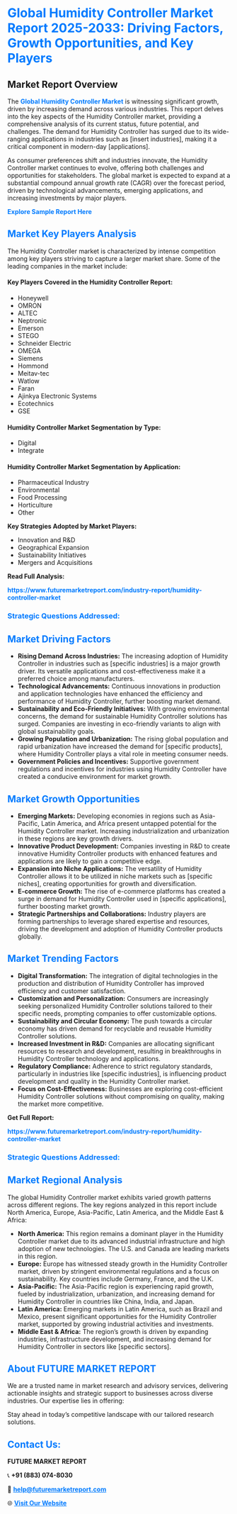 <h1 style="color: #007BFF;">Global Humidity Controller Market Report 2025-2033: Driving Factors, Growth Opportunities, and Key Players</h1>

<section id="overview">
<h2>Market Report Overview</h2>
<p>The <a href="https://www.futuremarketreport.com/industry-report/humidity-controller-market" style="color: #007BFF; text-decoration: none;"><strong>Global Humidity Controller Market</strong></a> is witnessing significant growth, driven by increasing demand across various industries. This report delves into the key aspects of the Humidity Controller market, providing a comprehensive analysis of its current status, future potential, and challenges. The demand for Humidity Controller has surged due to its wide-ranging applications in industries such as [insert industries], making it a critical component in modern-day [applications].</p>
<p>As consumer preferences shift and industries innovate, the Humidity Controller market continues to evolve, offering both challenges and opportunities for stakeholders. The global market is expected to expand at a substantial compound annual growth rate (CAGR) over the forecast period, driven by technological advancements, emerging applications, and increasing investments by major players.</p>
</section>

<section id="overview">
<p><a href="https://www.futuremarketreport.com/request-sample/reportId=90096" style="color: #007BFF; text-decoration: none;"><strong>Explore Sample Report Here</strong></a></p>
</section>

<section id="key-players">
<h2 style="color: #007BFF;">Market Key Players Analysis</h2>
<p>The Humidity Controller market is characterized by intense competition among key players striving to capture a larger market share. Some of the leading companies in the market include:</p>
<h4>Key Players Covered in the Humidity Controller Report:</h4>
<ul><li>Honeywell</li><li>OMRON</li><li>ALTEC</li><li>Neptronic</li><li>Emerson</li><li>STEGO</li><li>Schneider Electric</li><li>OMEGA</li><li>Siemens</li><li>Hommond</li><li>Meitav-tec</li><li>Watlow</li><li>Faran</li><li>Ajinkya Electronic Systems</li><li>Ecotechnics</li><li>GSE</li></ul>
<h4>Humidity Controller Market Segmentation by Type:</h4>
<ul><li>Digital</li><li>Integrate</li></ul>

<h4>Humidity Controller Market Segmentation by Application:</h4>
<ul><li>Pharmaceutical Industry</li><li>Environmental</li><li>Food Processing</li><li>Horticulture</li><li>Other</li></ul>
<p><strong>Key Strategies Adopted by Market Players:</strong></p>
<ul>
<li>Innovation and R&D</li>
<li>Geographical Expansion</li>
<li>Sustainability Initiatives</li>
<li>Mergers and Acquisitions</li>
</ul>
</section>

<section>
<p><strong>Read Full Analysis: </strong></p><a href="https://www.futuremarketreport.com/industry-report/humidity-controller-market" style="color: #007BFF; text-decoration: none;"><strong>https://www.futuremarketreport.com/industry-report/humidity-controller-market</strong></a>
<h3 style="color: #007BFF;">Strategic Questions Addressed:</h3>
</section>

<section id="driving-factors">
<h2 style="color: #007BFF;">Market Driving Factors</h2>
<ul>
<li><strong>Rising Demand Across Industries:</strong> The increasing adoption of Humidity Controller in industries such as [specific industries] is a major growth driver. Its versatile applications and cost-effectiveness make it a preferred choice among manufacturers.</li>
<li><strong>Technological Advancements:</strong> Continuous innovations in production and application technologies have enhanced the efficiency and performance of Humidity Controller, further boosting market demand.</li>
<li><strong>Sustainability and Eco-Friendly Initiatives:</strong> With growing environmental concerns, the demand for sustainable Humidity Controller solutions has surged. Companies are investing in eco-friendly variants to align with global sustainability goals.</li>
<li><strong>Growing Population and Urbanization:</strong> The rising global population and rapid urbanization have increased the demand for [specific products], where Humidity Controller plays a vital role in meeting consumer needs.</li>
<li><strong>Government Policies and Incentives:</strong> Supportive government regulations and incentives for industries using Humidity Controller have created a conducive environment for market growth.</li>
</ul>
</section>

<section id="growth-opportunities">
<h2 style="color: #007BFF;">Market Growth Opportunities</h2>
<ul>
<li><strong>Emerging Markets:</strong> Developing economies in regions such as Asia-Pacific, Latin America, and Africa present untapped potential for the Humidity Controller market. Increasing industrialization and urbanization in these regions are key growth drivers.</li>
<li><strong>Innovative Product Development:</strong> Companies investing in R&D to create innovative Humidity Controller products with enhanced features and applications are likely to gain a competitive edge.</li>
<li><strong>Expansion into Niche Applications:</strong> The versatility of Humidity Controller allows it to be utilized in niche markets such as [specific niches], creating opportunities for growth and diversification.</li>
<li><strong>E-commerce Growth:</strong> The rise of e-commerce platforms has created a surge in demand for Humidity Controller used in [specific applications], further boosting market growth.</li>
<li><strong>Strategic Partnerships and Collaborations:</strong> Industry players are forming partnerships to leverage shared expertise and resources, driving the development and adoption of Humidity Controller products globally.</li>
</ul>
</section>

<section id="trending-factors">
<h2 style="color: #007BFF;">Market Trending Factors</h2>
<ul>
<li><strong>Digital Transformation:</strong> The integration of digital technologies in the production and distribution of Humidity Controller has improved efficiency and customer satisfaction.</li>
<li><strong>Customization and Personalization:</strong> Consumers are increasingly seeking personalized Humidity Controller solutions tailored to their specific needs, prompting companies to offer customizable options.</li>
<li><strong>Sustainability and Circular Economy:</strong> The push towards a circular economy has driven demand for recyclable and reusable Humidity Controller solutions.</li>
<li><strong>Increased Investment in R&D:</strong> Companies are allocating significant resources to research and development, resulting in breakthroughs in Humidity Controller technology and applications.</li>
<li><strong>Regulatory Compliance:</strong> Adherence to strict regulatory standards, particularly in industries like [specific industries], is influencing product development and quality in the Humidity Controller market.</li>
<li><strong>Focus on Cost-Effectiveness:</strong> Businesses are exploring cost-efficient Humidity Controller solutions without compromising on quality, making the market more competitive.</li>
</ul>
</section>

<section>
<p><strong>Get Full Report: </strong></p><a href="https://www.futuremarketreport.com/industry-report/humidity-controller-market" style="color: #007BFF; text-decoration: none;"><strong>https://www.futuremarketreport.com/industry-report/humidity-controller-market</strong></a>
<h3 style="color: #007BFF;">Strategic Questions Addressed:</h3>
</section>


<section id="regional-analysis">
<h2 style="color: #007BFF;">Market Regional Analysis</h2>
<p>The global Humidity Controller market exhibits varied growth patterns across different regions. The key regions analyzed in this report include North America, Europe, Asia-Pacific, Latin America, and the Middle East & Africa:</p>
<ul>
<li><strong>North America:</strong> This region remains a dominant player in the Humidity Controller market due to its advanced industrial infrastructure and high adoption of new technologies. The U.S. and Canada are leading markets in this region.</li>
<li><strong>Europe:</strong> Europe has witnessed steady growth in the Humidity Controller market, driven by stringent environmental regulations and a focus on sustainability. Key countries include Germany, France, and the U.K.</li>
<li><strong>Asia-Pacific:</strong> The Asia-Pacific region is experiencing rapid growth, fueled by industrialization, urbanization, and increasing demand for Humidity Controller in countries like China, India, and Japan.</li>
<li><strong>Latin America:</strong> Emerging markets in Latin America, such as Brazil and Mexico, present significant opportunities for the Humidity Controller market, supported by growing industrial activities and investments.</li>
<li><strong>Middle East & Africa:</strong> The region’s growth is driven by expanding industries, infrastructure development, and increasing demand for Humidity Controller in sectors like [specific sectors].</li>
</ul>
</section>

<footer>
<h2 style="color: #007BFF;">About FUTURE MARKET REPORT</h2>
<p>We are a trusted name in market research and advisory services, delivering actionable insights and strategic support to businesses across diverse industries. Our expertise lies in offering:</p>

<p>Stay ahead in today’s competitive landscape with our tailored research solutions.</p>

<h2 style="color: #007BFF;">Contact Us:</h2>
<p><strong>FUTURE MARKET REPORT</strong></p>
<p>📞 <strong>+91 (883) 074-8030</strong></p>
<p>📧 <strong><a href="mailto:help@futuremarketreport.com" style="color: #007BFF;">help@futuremarketreport.com</a></strong></p>
<p>🌐 <strong><a href="https://www.futuremarketreport.com/" style="color: #007BFF;">Visit Our Website</a></strong></p>
</footer>